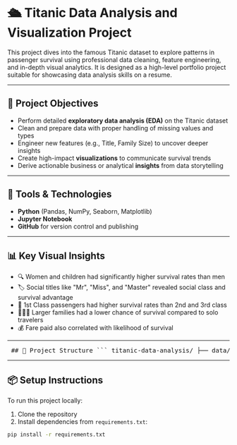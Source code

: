 # 🛳️ Titanic Data Analysis and Visualization Project

This project dives into the famous Titanic dataset to explore patterns in passenger survival using professional data cleaning, feature engineering, and in-depth visual analytics. It is designed as a high-level portfolio project suitable for showcasing data analysis skills on a resume.

---

## 📌 Project Objectives

- Perform detailed **exploratory data analysis (EDA)** on the Titanic dataset
- Clean and prepare data with proper handling of missing values and types
- Engineer new features (e.g., Title, Family Size) to uncover deeper insights
- Create high-impact **visualizations** to communicate survival trends
- Derive actionable business or analytical **insights** from data storytelling

---

## 🧰 Tools & Technologies

- **Python** (Pandas, NumPy, Seaborn, Matplotlib)
- **Jupyter Notebook**
- **GitHub** for version control and publishing

---

## 📊 Key Visual Insights

- 🔍 Women and children had significantly higher survival rates than men
- 🏷️ Social titles like "Mr", "Miss", and "Master" revealed social class and survival advantage
- 💼 1st Class passengers had higher survival rates than 2nd and 3rd class
- 👨‍👩‍👧 Larger families had a lower chance of survival compared to solo travelers
- 💰 Fare paid also correlated with likelihood of survival

---

<pre> ## 📁 Project Structure ``` titanic-data-analysis/ ├── data/ # Contains the dataset files │ └── cleaned_titanic.csv # Final preprocessed dataset │ ├── notebooks/ # Jupyter notebooks for each analysis phase │ ├── 01_data_loading_and_exploration.ipynb │ ├── 02_data_cleaning_and_feature_engineering.ipynb │ └── 03_visual_analysis.ipynb │ ├── visuals/ # Generated plots and visualizations │ ├── survival_by_gender.png │ ├── fare_by_class.png │ └── feature_distribution.png │ ├── README.md # Project overview and documentation └── requirements.txt # List of required Python packages ``` </pre>

---

## 📦 Setup Instructions

To run this project locally:

1. Clone the repository
2. Install dependencies from `requirements.txt`:
```bash
pip install -r requirements.txt
